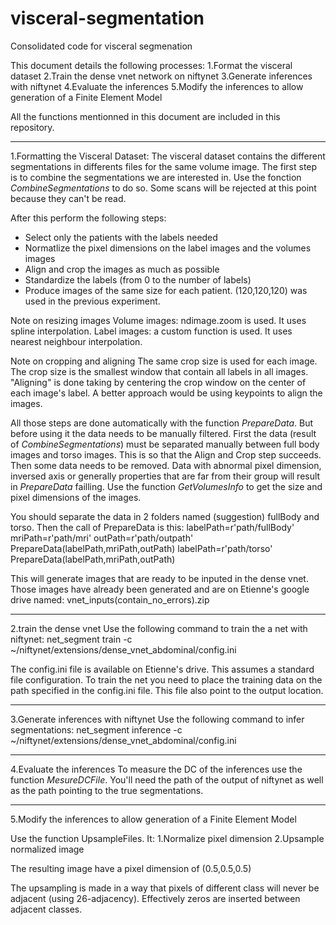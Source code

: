 # visceral-segmentation
 Consolidated code for visceral segmenation

This document details the following processes:
1.Format the visceral dataset 
2.Train the dense vnet network on niftynet
3.Generate inferences with niftynet
4.Evaluate the inferences
5.Modify the inferences to allow generation of a Finite Element Model

All the functions mentionned in this document are included in this repository.
**********************************************************
1.Formatting the Visceral Dataset:
The visceral dataset contains the different segmentations in differents files for the same volume image. The 
first step is to combine the segmentations we are interested in. Use the fonction *CombineSegmentations* to do so. Some scans will be rejected at this point because they can't be read. 

After this perform the following steps:
* Select only the patients with the labels needed
* Normatlize the pixel dimensions on the label images and the volumes images
* Align and crop the images as much as possible
* Standardize the labels (from 0 to the number of labels)
* Produce images of the same size for each patient. (120,120,120) was used in the previous experiment.

Note on resizing images
Volume images: ndimage.zoom is used. It uses spline interpolation.
Label images: a custom function is used. It uses nearest neighbour interpolation.

Note on cropping and aligning
The same crop size is used for each image. The crop size is the smallest window that contain all labels in all images. "Aligning" is done taking by centering the crop window on the center of each image's label. A better approach would be using keypoints to align the images. 

All those steps are done automatically with the function *PrepareData*. But before using it the data needs to be manually filtered. First the data (result of *CombineSegmentations*) must be separated manually between full body images and torso images. This is so that the Align and Crop step succeeds. Then some data needs to be removed. Data with abnormal pixel dimension, inversed axis or generally properties that are far from their group will result in *PrepareData* failling. Use the function *GetVolumesInfo* to get the size and pixel dimensions of the images.

You should separate the data in 2 folders named (suggestion) fullBody and torso. Then the call of PrepareData is this: 
labelPath=r'path/fullBody'
mriPath=r'path/mri'
outPath=r'path/outpath'
PrepareData(labelPath,mriPath,outPath)
labelPath=r'path/torso'
PrepareData(labelPath,mriPath,outPath)

This will generate images that are ready to be inputed in the dense vnet. Those images have already been generated and are on Etienne's google drive named: vnet_inputs(contain_no_errors).zip

**********************************************************
2.train the dense vnet
Use the following command to train the a net with niftynet:
net_segment train -c ~/niftynet/extensions/dense_vnet_abdominal/config.ini

The config.ini file is available on Etienne's drive. This assumes a standard file configuration. To train the net you need to place the training data on the path specified in the config.ini file. This file also point to the output location. 

**********************************************************
3.Generate inferences with niftynet
Use the following command to infer segmentations:
net_segment inference -c ~/niftynet/extensions/dense_vnet_abdominal/config.ini

**********************************************************
4.Evaluate the inferences
To measure the DC of the inferences use the function *MesureDCFile*. You'll need the path of the output of niftynet as well as the path pointing to the true segmentations.

**********************************************************
5.Modify the inferences to allow generation of a Finite Element Model

Use the function UpsampleFiles. It:
    1.Normalize pixel dimension
    2.Upsample normalized image
	
The resulting image have a pixel dimension of (0.5,0.5,0.5)
	
The upsampling is made in a way that pixels of different class will never be adjacent (using 26-adjacency). Effectively zeros are inserted between adjacent classes.